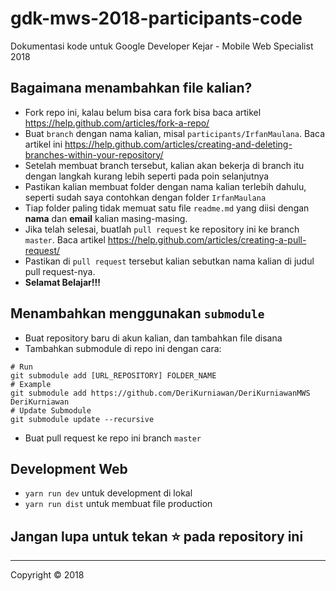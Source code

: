 # gdk-mws-2018-participants-code

Dokumentasi kode untuk Google Developer Kejar - Mobile Web Specialist 2018

## Bagaimana menambahkan file kalian?

+ Fork repo ini, kalau belum bisa cara fork bisa baca artikel https://help.github.com/articles/fork-a-repo/
+ Buat `branch` dengan nama kalian, misal `participants/IrfanMaulana`. Baca artikel ini https://help.github.com/articles/creating-and-deleting-branches-within-your-repository/
+ Setelah membuat branch tersebut, kalian akan bekerja di branch itu dengan langkah kurang lebih seperti pada poin selanjutnya
+ Pastikan kalian membuat folder dengan nama kalian terlebih dahulu, seperti sudah saya contohkan dengan folder `IrfanMaulana`
+ Tiap folder paling tidak memuat satu file `readme.md` yang diisi dengan **nama** dan **email** kalian masing-masing.
+ Jika telah selesai, buatlah `pull request` ke repository ini ke branch `master`. Baca artikel https://help.github.com/articles/creating-a-pull-request/ 
+ Pastikan di `pull request` tersebut kalian sebutkan nama kalian di judul pull request-nya.
+ **Selamat Belajar!!!**

## Menambahkan menggunakan `submodule`

+ Buat repository baru di akun kalian, dan tambahkan file disana
+ Tambahkan submodule di repo ini dengan cara:

```shell
# Run
git submodule add [URL_REPOSITORY] FOLDER_NAME
# Example
git submodule add https://github.com/DeriKurniawan/DeriKurniawanMWS DeriKurniawan
# Update Submodule
git submodule update --recursive
```

+ Buat pull request ke repo ini branch `master`

## Development Web 

+ `yarn run dev` untuk development di lokal
+ `yarn run dist` untuk membuat file production

## Jangan lupa untuk tekan ⭐ pada repository ini


--------

Copyright © 2018

